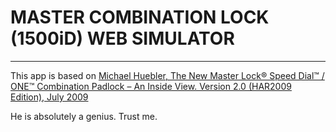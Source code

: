 # MASTER COMBINATION LOCK (1500iD) WEB SIMULATOR

---

This app is based on [Michael Huebler, The New Master Lock® Speed Dial™ / ONE™ Combination Padlock – An Inside View. Version 2.0 (HAR2009 Edition), July 2009 ](https://toool.nl/images/e/e5/The_New_Master_Lock_Combination_Padlock_V2.0.pdf)

He is absolutely a genius. Trust me.
